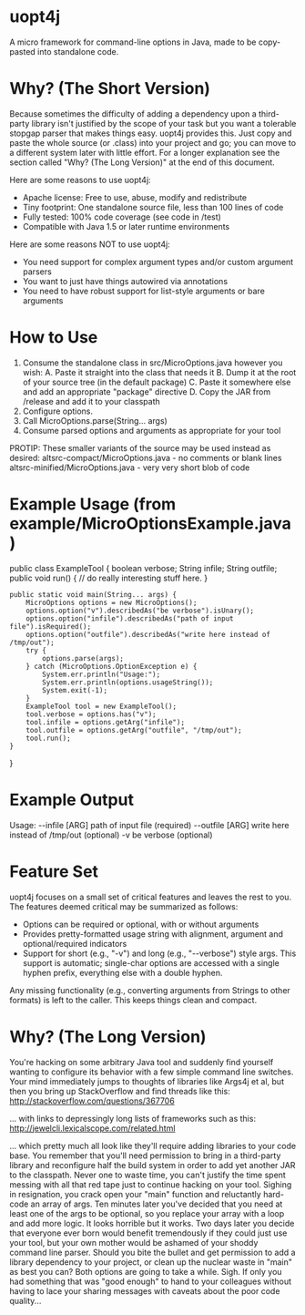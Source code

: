 uopt4j
======
A micro framework for command-line options in Java, made to be copy-pasted into
standalone code.


Why? (The Short Version)
========================
Because sometimes the difficulty of adding a dependency upon a third-party
library isn't justified by the scope of your task but you want a tolerable
stopgap parser that makes things easy. uopt4j provides this. Just copy and
paste the whole source (or .class) into your project and go; you can move to a
different system later with little effort. For a longer explanation see the
section called "Why? (The Long Version)" at the end of this document.

Here are some reasons to use uopt4j:
* Apache license: Free to use, abuse, modify and redistribute
* Tiny footprint: One standalone source file, less than 100 lines of code
* Fully tested: 100% code coverage (see code in /test)
* Compatible with Java 1.5 or later runtime environments

Here are some reasons NOT to use uopt4j:
* You need support for complex argument types and/or custom argument parsers
* You want to just have things autowired via annotations
* You need to have robust support for list-style arguments or bare arguments



How to Use
==========
1. Consume the standalone class in src/MicroOptions.java however you wish:
   A. Paste it straight into the class that needs it 
   B. Dump it at the root of your source tree (in the default package)
   C. Paste it somewhere else and add an appropriate "package" directive
   D. Copy the JAR from /release and add it to your classpath
2. Configure options.
3. Call MicroOptions.parse(String... args)
3. Consume parsed options and arguments as appropriate for your tool

PROTIP: These smaller variants of the source may be used instead as desired:
   altsrc-compact/MicroOptions.java  - no comments or blank lines
   altsrc-minified/MicroOptions.java - very very short blob of code



Example Usage (from example/MicroOptionsExample.java)
=====================================================
public class ExampleTool {
    boolean verbose;
    String infile;
    String outfile;
    public void run() {
        // do really interesting stuff here.
    }

    public static void main(String... args) {
        MicroOptions options = new MicroOptions();
        options.option("v").describedAs("be verbose").isUnary();
        options.option("infile").describedAs("path of input file").isRequired();
        options.option("outfile").describedAs("write here instead of /tmp/out");
        try {
            options.parse(args);
        } catch (MicroOptions.OptionException e) {
            System.err.println("Usage:");
            System.err.println(options.usageString());
            System.exit(-1);
        }
        ExampleTool tool = new ExampleTool();
        tool.verbose = options.has("v");
        tool.infile = options.getArg("infile");
        tool.outfile = options.getArg("outfile", "/tmp/out");
        tool.run();
    }
}



Example Output
==============
Usage:
--infile  [ARG]    path of input file (required)
--outfile [ARG]    write here instead of /tmp/out (optional)
 -v                be verbose (optional)



Feature Set
===========
uopt4j focuses on a small set of critical features and leaves the rest to you.
The features deemed critical may be summarized as follows:
* Options can be required or optional, with or without arguments
* Provides pretty-formatted usage string with alignment, argument and
  optional/required indicators
* Support for short (e.g., "-v") and long (e.g., "--verbose") style args.
  This support is automatic; single-char options are accessed with a single
  hyphen prefix, everything else with a double hyphen.

Any missing functionality (e.g., converting arguments from Strings to other
formats) is left to the caller. This keeps things clean and compact.



Why? (The Long Version)
=======================
You're hacking on some arbitrary Java tool and suddenly find yourself wanting
to configure its behavior with a few simple command line switches. Your mind
immediately jumps to thoughts of libraries like Args4j et al, but then you
bring up StackOverflow and find threads like this:
  http://stackoverflow.com/questions/367706

... with links to depressingly long lists of frameworks such as this:
  http://jewelcli.lexicalscope.com/related.html

... which pretty much all look like they'll require adding libraries to your
code base. You remember that you'll need permission to bring in a third-party
library and reconfigure half the build system in order to add yet another JAR
to the classpath. Never one to waste time, you can't justify the time spent
messing with all that red tape just to continue hacking on your tool. Sighing
in resignation, you crack open your "main" function and reluctantly hard-code
an array of args. Ten minutes later you've decided that you need at least one
of the args to be optional, so you replace your array with a loop and add more
logic. It looks horrible but it works. Two days later you decide that everyone
ever born would benefit tremendously if they could just use your tool, but your
own mother would be ashamed of your shoddy command line parser. Should you bite
the bullet and get permission to add a library dependency to your project, or
clean up the nuclear waste in "main" as best you can? Both options are going
to take a while. Sigh. If only you had something that was "good enough" to
hand to your colleagues without having to lace your sharing messages with
caveats about the poor code quality...